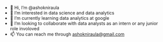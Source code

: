 - 👋 Hi, I’m @ashokniraula
- 👀 I’m interested in data science and data analytics 
- 🌱 I’m currently learning data analytics at google 
- 💞️ I’m looking to collaborate with data analysts as an intern or any junior role involoved 
- 📫 You can reach me through ashokniraula@gmail.com

<!---
ashokniraula/ashokniraula is a ✨ special ✨ repository because its `README.md` (this file) appears on your GitHub profile.
You can click the Preview link to take a look at your changes.
--->
